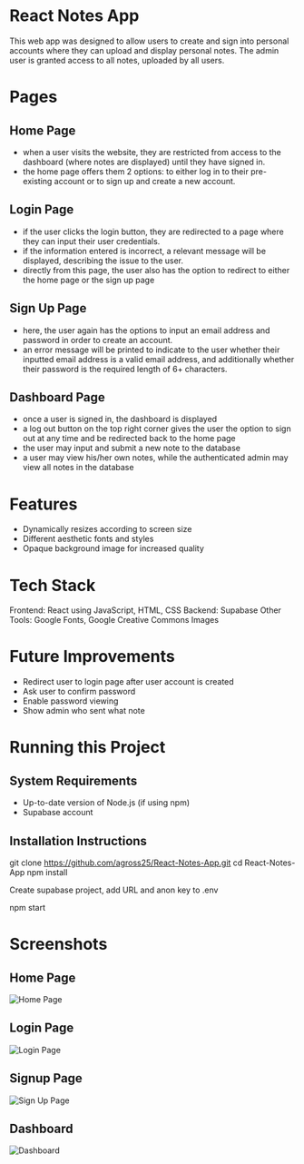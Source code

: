 # React Notes App

This web app was designed to allow users to create and sign into personal accounts where they can upload and display personal notes. The admin user is granted access to all notes, uploaded by all users.

# Pages

## Home Page

- when a user visits the website, they are restricted from access to the dashboard (where notes are displayed) until they have signed in.
- the home page offers them 2 options: to either log in to their pre-existing account or to sign up and create a new account.

## Login Page

- if the user clicks the login button, they are redirected to a page where they can input their user credentials.
- if the information entered is incorrect, a relevant message will be displayed, describing the issue to the user.
- directly from this page, the user also has the option to redirect to either the home page or the sign up page

## Sign Up Page

- here, the user again has the options to input an email address and password in order to create an account.
- an error message will be printed to indicate to the user whether their inputted email address is a valid email address, and additionally whether their password is the required length of 6+ characters.

## Dashboard Page

- once a user is signed in, the dashboard is displayed
- a log out button on the top right corner gives the user the option to sign out at any time and be redirected back to the home page
- the user may input and submit a new note to the database
- a user may view his/her own notes, while the authenticated admin may view all notes in the database

# Features

- Dynamically resizes according to screen size
- Different aesthetic fonts and styles
- Opaque background image for increased quality

# Tech Stack

Frontend: React using JavaScript, HTML, CSS
Backend: Supabase
Other Tools: Google Fonts, Google Creative Commons Images

# Future Improvements

- Redirect user to login page after user account is created
- Ask user to confirm password
- Enable password viewing
- Show admin who sent what note

# Running this Project

## System Requirements

- Up-to-date version of Node.js (if using npm)
- Supabase account

## Installation Instructions

git clone https://github.com/agross25/React-Notes-App.git
cd React-Notes-App
npm install

Create supabase project, add URL and anon key to .env

npm start

# Screenshots

## Home Page

![Home Page](src/assets/screenshots/WelcomePage.png)

## Login Page

![Login Page](src/assets/screenshots/LoginPage.png)

## Signup Page

![Sign Up Page](src/assets/screenshots/SignupPage.png)

## Dashboard

![Dashboard](src/assets/screenshots/DashboardPage.png)
